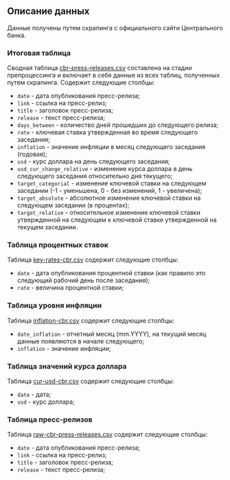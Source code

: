 ## Описание данных

Данные получены путем скрапинга с официального сайти Центрального банка.

### Итоговая таблица

Сводная таблица [cbr-press-releases.csv](https://storage.yandexcloud.net/cbr-press-release-classifier/cbr-press-releases.csv) составлена на стадии препроцессинга и включает в себя данные из всех таблиц, полученных путем скрапинга. Содержит следующие столбцы:
- `date` - дата опубликования пресс-релиза;
- `link` - ссылка на пресс-релиз;
- `title` - заголовок пресс-релиза;
- `release` - текст пресс-релиза;
- `days_between` - количество дней прошедших до следующего релиза;
- `rate` - ключевая ставка утвержденная во время следующего заседания;
- `inflation` - значение инфляции в месяц следующего заседания (годовая);
- `usd` - курс доллара на день следующего заседания;
- `usd_cur_change_relative` - изменение курса доллара в день следующего заседания относительно дня текущего;
- `target_categorial` - изменение ключевой ставки на следующем заседании (-1 - уменьшена, 0 - без изменений, 1 - увеличена);
- `target_absolute` - абсолютное изменение ключевой ставки на следующем заседании (в процентах);
- `target_relative` - относительное изменение ключевой ставки утвержденной на следующем к ключевой ставке утвержденной на текущем заседании.


### Таблица процентных ставок

Таблица [key-rates-cbr.csv](https://storage.yandexcloud.net/cbr-press-release-classifier/key-rates-cbr.csv) содержит следующие столбцы:
- `date` - дата опубликования процентной ставки (как правило это следующий рабочий день после заседания);
- `rate` - величина процентной ставки;


### Таблица уровня инфляции

Таблица [inflation-cbr.csv](https://storage.yandexcloud.net/cbr-press-release-classifier/inflation-cbr.csv) содержит следующие столбцы:
- `date_inflation` - отчетный месяц (mm.YYYY), на текущий месяц данные появляются в начале следующего;
- `inflation` - значение инфляции;


### Таблица значений курса доллара

Таблица [cur-usd-cbr.csv](https://storage.yandexcloud.net/cbr-press-release-classifier/cur-usd-cbr.csv) содержит следующие столбцы:
- `date` - дата;
- `usd` - курс доллара;


### Таблица пресс-релизов

Таблица [raw-cbr-press-releases.csv](https://storage.yandexcloud.net/cbr-press-release-classifier/raw-cbr-press-releases.csv) содержит следующие столбцы:
- `date` - дата опубликования пресс-релиза;
- `link` - ссылка на пресс-релиз;
- `title` - заголовок пресс-релиза;
- `release` - текст пресс-релиза;
